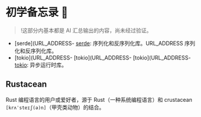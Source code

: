 # 初学备忘录 📕

> !这部分内基本都是 AI 汇总输出的内容，尚未经过验证。

- [serde](URL_ADDRESS- [serde](https://serde.rs/): 序列化和反序列化库。URL_ADDRESS 序列化和反序列化库。
- [tokio](URL_ADDRESS- [tokio](URL_ADDRESS- [tokio](URL_ADDRESS- [tokio](https://tokio.rs/): 异步运行时库。

## Rustacean

Rust 编程语言的用户或爱好者，源于 Rust（一种系统编程语言）和 crustacean `[krʌˈsteɪʃ(ə)n]`（甲壳类动物）的结合。
